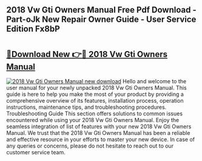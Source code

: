 ## 2018 Vw Gti Owners Manual Free Pdf Download - Part-oJk New Repair Owner Guide - User Service Edition Fx8bP

# <h2><a href="http://bc35549.oget.top/?id=2018+Vw+Gti+Owners+Manual">🔗Download New 👉🔴 2018 Vw Gti Owners Manual</a></h2>

[![2018 Vw Gti Owners Manual new download](https://i.imgur.com/5g1atiW.png)](http://bc35549.oget.top/?id=2018+Vw+Gti+Owners+Manual)
Hello and welcome to the user manual for your newly unpacked 2018 Vw Gti Owners Manual. This guide is here to help you make the most of your product by providing a comprehensive overview of its features, installation process, operation instructions, maintenance tips, and troubleshooting procedures. Troubleshooting Guide This section offers solutions to common issues encountered while using your 2018 Vw Gti Owners Manual. Enjoy the seamless integration of list of features with your new 2018 Vw Gti Owners Manual. We trust that the 2018 Vw Gti Owners Manual has been a reliable and effective resource in your efforts to master your new device. In case of any queries or concerns, please do not hesitate to reach out to our customer service team.
